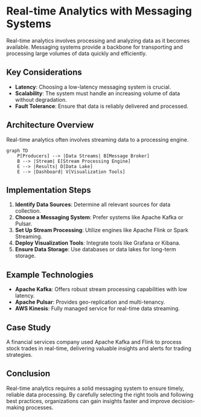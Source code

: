# Real-time Analytics with Messaging Systems

Real-time analytics involves processing and analyzing data as it becomes available. Messaging systems provide a backbone for transporting and processing large volumes of data quickly and efficiently.

## Key Considerations

- **Latency**: Choosing a low-latency messaging system is crucial.
- **Scalability**: The system must handle an increasing volume of data without degradation.
- **Fault Tolerance**: Ensure that data is reliably delivered and processed.

## Architecture Overview

Real-time analytics often involves streaming data to a processing engine.

```mermaid
graph TD 
    P[Producers] --> |Data Streams| B[Message Broker]
    B --> |Stream| E[Stream Processing Engine]
    E --> |Results| D[Data Lake]
    E --> |Dashboard| V[Visualization Tools]
```

## Implementation Steps

1. **Identify Data Sources**: Determine all relevant sources for data collection.
2. **Choose a Messaging System**: Prefer systems like Apache Kafka or Pulsar.
3. **Set Up Stream Processing**: Utilize engines like Apache Flink or Spark Streaming.
4. **Deploy Visualization Tools**: Integrate tools like Grafana or Kibana.
5. **Ensure Data Storage**: Use databases or data lakes for long-term storage.

## Example Technologies

- **Apache Kafka**: Offers robust stream processing capabilities with low latency.
- **Apache Pulsar**: Provides geo-replication and multi-tenancy.
- **AWS Kinesis**: Fully managed service for real-time data streaming.

## Case Study

A financial services company used Apache Kafka and Flink to process stock trades in real-time, delivering valuable insights and alerts for trading strategies.

## Conclusion

Real-time analytics requires a solid messaging system to ensure timely, reliable data processing. By carefully selecting the right tools and following best practices, organizations can gain insights faster and improve decision-making processes.

